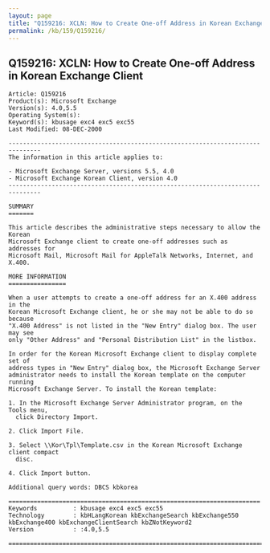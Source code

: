 ```yaml
---
layout: page
title: "Q159216: XCLN: How to Create One-off Address in Korean Exchange Client"
permalink: /kb/159/Q159216/
---
```


## Q159216: XCLN: How to Create One-off Address in Korean Exchange Client

	Article: Q159216
	Product(s): Microsoft Exchange
	Version(s): 4.0,5.5
	Operating System(s): 
	Keyword(s): kbusage exc4 exc5 exc55
	Last Modified: 08-DEC-2000
	
	-------------------------------------------------------------------------------
	The information in this article applies to:
	
	- Microsoft Exchange Server, versions 5.5, 4.0 
	- Microsoft Exchange Korean Client, version 4.0 
	-------------------------------------------------------------------------------
	
	SUMMARY
	=======
	
	This article describes the administrative steps necessary to allow the Korean
	Microsoft Exchange client to create one-off addresses such as addresses for
	Microsoft Mail, Microsoft Mail for AppleTalk Networks, Internet, and X.400.
	
	MORE INFORMATION
	================
	
	When a user attempts to create a one-off address for an X.400 address in the
	Korean Microsoft Exchange client, he or she may not be able to do so because
	"X.400 Address" is not listed in the "New Entry" dialog box. The user may see
	only "Other Address" and "Personal Distribution List" in the listbox.
	
	In order for the Korean Microsoft Exchange client to display complete set of
	address types in "New Entry" dialog box, the Microsoft Exchange Server
	administrator needs to install the Korean template on the computer running
	Microsoft Exchange Server. To install the Korean template:
	
	1. In the Microsoft Exchange Server Administrator program, on the Tools menu,
	  click Directory Import.
	
	2. Click Import File.
	
	3. Select \\Kor\Tpl\Template.csv in the Korean Microsoft Exchange client compact
	  disc.
	
	4. Click Import button.
	
	Additional query words: DBCS kbkorea
	
	======================================================================
	Keywords          : kbusage exc4 exc5 exc55 
	Technology        : kbHLangKorean kbExchangeSearch kbExchange550 kbExchange400 kbExchangeClientSearch kbZNotKeyword2
	Version           : :4.0,5.5
	
	=============================================================================
	
